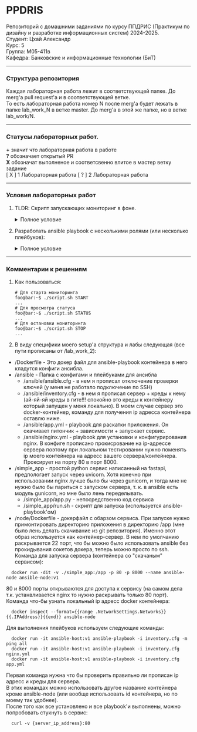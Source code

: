 # PPDRIS
Репозиторий с домашними заданиями по курсу ППДРИС (Практикум по дизайну и разработке информационных систем) 2024-2025.  
Студент: Цхай Александр  
Курс: 5  
Группа: М05-411в  
Кафедра: Банковские и информационные технологии (БиТ)  

---  

### Структура репозитория
Каждая лабораторная работа лежит в соответствующей папке. До merg'а pull request'а и в соответствующей ветке.  
То есть лабораторная работа номер N после merg'а будет лежать в папке lab_work_N в ветке master. До merg'а в этой же папке, но в ветке lab_work/N.

---  
### Статусы лабораторных работ. 
**\+** значит что лабораторная работа в работе  
**?** обозначает открытый PR  
**X** обозначат выполненое и соответсвенно влитое в мастер ветку задание  
[ X ] 1 Лабораторная работа
[ ? ] 2 Лабораторная работа


---
### Условия лабораторных работ  
1. TLDR: Скрипт запускающих мониторинг в фоне.
    <details>
      <summary> Полное условие </summary>
      Нужно написать shell файл:  
      Который принимает на вход три параметра START|STOP|STATUS.  
      START запускает его в фоне и выдает PID процесса,  
      STATUS выдает состояние - запущен/нет,  
      STOP - останавливает PID  
      Сам shell мониторит утилизацию дискового пространства, количество свободных inode. Выводит информацию в виде csv файла.  
      Имя файла должно содержать timestamp запуска + дату за которую мониторинг.  
      Предусмотреть создание нового файла при переходе через сутки
    </details>

2. Разработать ansible playbook с несколькими ролями (или несколько плейбуков):
    <details>
      <summary> Полное условие </summary>
      1. Установка и настройка nginx на "чистой машине" 
      2. Деплой  ваше приложение с shell скриптом его запуск. Деплой означает: проверка конфигурации сервера, установка всех необходимых компонентов, распаковка/конфигурация вашего приложения и инструмент запуска
    </details>


---  
### Комментарии к решениям  
1. Как пользоваться:  
    ```shellsession
    # Для старта мониторинга
    foo@bar:~$ ./script.sh START
    ...
    # Для просмотра статуса
    foo@bar:~$ ./script.sh STATUS
    ...
    # Для остановки мониторинга
    foo@bar:~$ ./script.sh STOP
    ...
    ```
2. В виду специфики моего setup'а структура и лабы следующая (все пути прописаны от /lab_work_2):  
  - /Dockerfile - Это докер файл для ansible-playbook контейнера в него кладутся конфиги ансибла.
  - /ansible - Папка с конфигами и плейбуками для ансибла
    - /ansible/ansible.cfg - в нем я прописал отключение проверки ключей (у меня не работало подключение по SSH)
    - /ansible/inventory.cfg - в нем я прописал сервер + креды к нему (ай-яй-яй креды в гите!!! спокойно это креды к контейнеру который запущен у меня локально). В моем случае сервер это docker-контейнер, команду для получения ip адресса контейнера оставлю ниже.
    - /ansible/app.yml - playbook для раскатки приложения. Он скачивает питончик + зависимости + запускает сервис.
    - /ansible/nginx.yml - playbook для установки и конфигурирования nginx. В конфиге прописано прокисрование на ip-адрессе сервера поэтому при локальном тестировании нужно поменять ip моего контейнера на адресс вашего сервера/контейнера. Проксирует на порту 80 в порт 8000.
  - /simple_app - простой python сервис написанный на fastapi, предпологает запуск через uvicorn. Хотя конечно при использовании nginx лучше было бы через gunicorn, и тогда мне не нужно было бы париться с запуском сервера, т. к. в ansible есть модуль gunicorn, но мне было лень переделывать.
    - /simple_app/app.py - непосредственно код сервиса
    - /simple_app/run.sh - скрипт для запуска (используется ansible-playbook'ом)
  - /node/Dockerfile - докерфайл с обарзом сервиса. При запуске нужно примонтировать директорию приложения в директорию /app (мне было лень делать скачивание из git репозитория). Именно этот образ используется как контейнер-сервер. В нем по умолчанию раскрывается 22 порт, что бы можно было использовать ansible без прокидывания сокетов докера, теперь можно просто по ssh.  
  Команда для запуска сервера (контейнера со "скачаным" сервисом):
  ```shellsession
    docker run -dit -v ./simple_app:/app -p 80 -p 8000 --name ansible-node ansible-node:v1
  ```
  80 и 8000 порты открываются для доступа к сервису (на самом дела т.к. устанвливается nginx то нужно раскрывать только 80 порт).  
  Команда что-бы узнать локальный ip адресс docker контейнера:  
  ```shellsession
    docker inspect --format={{range .NetworkSettings.Networks}}{{.IPAddress}}{{end}} ansible-node
  ```
  Для выполнения плейбуков используем следующие команды:
  ```shellsession
    docker run -it ansible-host:v1 ansible-playbook -i inventory.cfg -m ping all
    docker run -it ansible-host:v1 ansible-playbook -i inventory.cfg nginx.yml
    docker run -it ansible-host:v1 ansible-playbook -i inventory.cfg app.yml
  ```
  Первая команда нужна что бы проверить правильно ли прописан ip адресс и креды для сервера.  
  В этих командах можно использовать другое название контейнера кроме ansible-node (или вообще использовать id контейнера, но по моему так удобнее).  
  После того как все установлено и все playbook'и выполнены, можно попробовать стукнуть в сервис:
  ```shellsession
    curl -v {server_ip_address}:80
  ```
  
